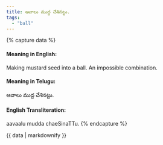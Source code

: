 ```yaml
---
title: ఆవాలు ముద్ద చేశినట్టు.
tags:
  - "ball"
---
```


{% capture data %}
#### Meaning in English:
Making mustard seed into a ball.
An impossible combination.

#### Meaning in Telugu:
ఆవాలు ముద్ద చేశినట్టు.

#### English Transliteration:
aavaalu mudda chaeSinaTTu.
{% endcapture %}

<div class="notice">{{ data | markdownify }}</div>

